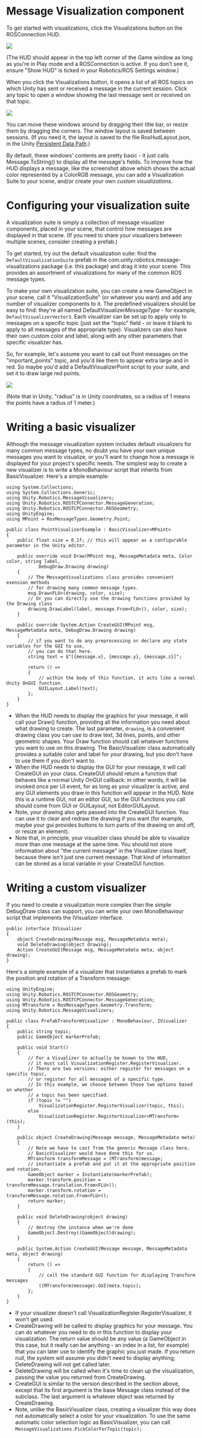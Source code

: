 # Message Visualization component

To get started with visualizations, click the Visualizations button on the ROSConnection HUD.

![](images~/VisualizationsHUD.png)

(The HUD should appear in the top left corner of the Game window as long as you're in Play mode and a ROSConnection is active. If you don't see it, ensure "Show HUD" is ticked in your Robotics/ROS Settings window.)

When you click the Visualizations button, it opens a list of all ROS topics on which Unity has sent or received a message in the current session. Click any topic to open a window showing the last message sent or received on that topic.

![](images~/TopicsMenu.png)

You can move these windows around by dragging their title bar, or resize them by dragging the corners. The window layout is saved between sessions. (If you need it, the layout is saved to the file RosHudLayout.json, in the Unity [Persistent Data Path](https://docs.unity3d.com/ScriptReference/Application-persistentDataPath.html).)

By default, these windows' contents are pretty basic - it just calls Message.ToString() to display all the message's fields. To improve how the HUD displays a message, like the screenshot above which shows the actual color represented by a ColorRGB message, you can add a Visualization Suite to your scene, and/or create your own *custom visualizations*.

# Configuring your visualization suite

A visualization suite is simply a collection of message visualizer components, placed in your scene, that control how messages are displayed in that scene. (If you need to share your visualizers between multiple scenes, consider creating a prefab.)

To get started, try out the default visualization suite: find the `DefaultVisualizationSuite` prefab in the com.unity.robotics.message-visualizations package (i.e. this package) and drag it into your scene. This provides an assortment of visualizations for many of the common ROS message types.

To make your own visualization suite, you can create a new GameObject in your scene, call it "VisualizationSuite" (or whatever you want) and add any number of visualizer components to it. The predefined visualizers should be easy to find: they're all named DefaultVisualizer*MessageType* - for example, `DefaultVisualizerVector3`. Each visualizer can be set up to apply only to messages on a specific topic (just set the "topic" field - or leave it blank to apply to all messages of the appropriate type). Visualizers can also have their own custom color and label, along with any other parameters that specific visualizer has.

So, for example, let's assume you want to call out Point messages on the "important_points" topic, and you'd like them to appear extra large and in red. So maybe you'd add a DefaultVisualizerPoint script to your suite, and set it to draw large red points.

![](images~/VisualizationSuiteExample.png)

(Note that in Unity, "radius" is in Unity coordinates, so a radius of 1 means the points have a radius of 1 meter.)

# Writing a basic visualizer

Although the message visualization system includes default visualizers for many common message types, no doubt you have your own unique messages you want to visualize, or you'll want to change how a message is displayed for your project's specific needs. The simplest way to create a new visualizer is to write a MonoBehaviour script that inherits from BasicVisualizer. Here's a simple example:

	using System.Collections;
	using System.Collections.Generic;
	using Unity.Robotics.MessageVisualizers;
	using Unity.Robotics.ROSTCPConnector.MessageGeneration;
	using Unity.Robotics.ROSTCPConnector.ROSGeometry;
	using UnityEngine;
	using MPoint = RosMessageTypes.Geometry.Point;
	
	public class PointVisualizerExample : BasicVisualizer<MPoint>
	{
		public float size = 0.1f; // this will appear as a configurable parameter in the Unity editor.
		
		public override void Draw(MPoint msg, MessageMetadata meta, Color color, string label,
				DebugDraw.Drawing drawing)
		{
			// The MessageVisualizations class provides convenient exension methods
			// for drawing many common message types.
            msg.Draw<FLU>(drawing, color, size);
			// Or you can directly use the drawing functions provided by the Drawing class
            drawing.DrawLabel(label, message.From<FLU>(), color, size);
		}

		public override System.Action CreateGUI(MPoint msg, MessageMetadata meta, DebugDraw.Drawing drawing)
		{
			// if you want to do any preprocessing or declare any state variables for the GUI to use,
			// you can do that here.
			string text = $"[{message.x}, {message.y}, {message.z}]";
			
			return () =>
			{
				// within the body of this function, it acts like a normal Unity OnGUI function.
                GUILayout.Label(text);
			};
		}
	}


- When the HUD needs to display the graphics for your message, it will call your Draw() function, providing all the information you need about what drawing to create. The last parameter, `drawing`, is a convenient drawing class you can use to draw text, 3d lines, points, and other geometric shapes. Your Draw function should call whatever functions you want to use on this drawing. The BasicVisualizer class automatically provides a suitable color and label for your drawing, but you don't have to use them if you don't want to.
- When the HUD needs to display the GUI for your message, it will call CreateGUI on your class. CreateGUI should return a function that behaves like a normal Unity OnGUI callback: in other words, it will be invoked once per UI event, for as long as your visualizer is active, and any GUI elements you draw in this function will appear in the HUD. Note this is a runtime GUI, not an editor GUI, so the GUI functions you call should come from GUI or GUILayout, not EditorGUILayout.
- Note, your drawing also gets passed into the CreateGUI function. You can use it to clear and redraw the drawing if you want (for example, maybe your gui provides buttons to turn parts of the drawing on and off, or resize an element).
- Note that, in principle, your visualizer class should be able to visualize more than one message at the same time. You should not store information about "the current message" in the Visualizer class itself, because there isn't just one current message. That kind of information can be stored as a local variable in your CreateGUI function.

# Writing a custom visualizer

If you need to create a visualization more complex than the simple DebugDraw class can support, you can write your own MonoBehaviour script that implements the IVisualizer interface.

	public interface IVisualizer
	{
		object CreateDrawing(Message msg, MessageMetadata meta);
		void DeleteDrawing(object drawing);
		Action CreateGUI(Message msg, MessageMetadata meta, object drawing);
	}

Here's a simple example of a visualizer that instantiates a prefab to mark the position and rotation of a Transform message:

	using UnityEngine;
	using Unity.Robotics.ROSTCPConnector.ROSGeometry;
	using Unity.Robotics.ROSTCPConnector.MessageGeneration;
	using MTransform = RosMessageTypes.Geometry.Transform;
	using Unity.Robotics.MessageVisualizers;

	public class PrefabTransformVisualizer : MonoBehaviour, IVisualizer
	{
		public string topic;
		public GameObject markerPrefab;

		public void Start()
		{
			// For a Visualizer to actually be known to the HUD,
			// it must call VisualizationRegister.RegisterVisualizer.
			// There are two versions: either register for messages on a specific topic,
			// or register for all messages of a specific type.
			// In this example, we choose between those two options based on whether
			// a topic has been specified.
			if (topic != "")
				VisualizationRegister.RegisterVisualizer(topic, this);
			else
				VisualizationRegister.RegisterVisualizer<MTransform>(this);
		}

		public object CreateDrawing(Message message, MessageMetadata meta)
		{
			// Note we have to cast from the generic Message class here.
			// BasicVisualizer would have done this for us.
			MTransform transformMessage = (MTransform)message;
			// instantiate a prefab and put it at the appropriate position and rotation.
			GameObject marker = Instantiate(markerPrefab);
			marker.transform.position = transformMessage.translation.From<FLU>();
			marker.transform.rotation = transformMessage.rotation.From<FLU>();
			return marker;
		}

		public void DeleteDrawing(object drawing)
		{
			// destroy the instance when we're done
			GameObject.Destroy((GameObject)drawing);
		}

		public System.Action CreateGUI(Message message, MessageMetadata meta, object drawing)
		{
			return () =>
			{
				// call the standard GUI function for displaying Transform messages
				((MTransform)message).GUI(meta.topic);
			};
		}
	}

- If your visualizer doesn't call VisualizationRegister.RegisterVisualizer, it won't get used.
- CreateDrawing will be called to display graphics for your message. You can do whatever you need to do in this function to display your visualization. The return value should be any value (a GameObject in this case, but it really can be anything - an index in a list, for example) that you can later use to identify the graphic you just made. If you return null, the system will assume you didn't need to display anything; DeleteDrawing will not get called later.
- DeleteDrawing will be called when it's time to clean up the visualization, passing the value you returned from CreateDrawing.
- CreateGUI is similar to the version described in the section above, except that its first argument is the base Message class instead of the subclass. The last argument is whatever object was returned by CreateDrawing.
- Note, unlike the BasicVisualizer class, creating a visualizer this way does not automatically select a color for your visualization. To use the same automatic color selection logic as BasicVisualizer, you can call `MessageVisualizations.PickColorForTopic(topic);`
